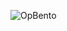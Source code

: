 ![OpBento](https://firebasestorage.googleapis.com/v0/b/smartkaksha-fe32c.appspot.com/o/opbento%2Fsuryansh4424da845.png?alt=media)
